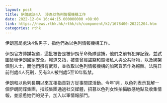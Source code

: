 ```yaml
---
layout: post
title: 伊朗處決4人　涉為以色列情報機構工作
date: 2022-12-04 16:44:15.000000000 +08:00
link: https://news.rthk.hk/rthk/ch/component/k2/1678400-20221204.htm
categories: rthk
---
```


伊朗當局處決4名男子，指他們為以色列情報機構工作。

伊朗官方傳媒報道，這批被告是被伊朗革命衛隊逮捕，他們之前有犯罪記錄，並試圖破壞伊朗國家安全。報道又指，被告曾經盜竊和毀壞私人與公共財物，以及綁架個別人士，而他們擁有武器，並收取以色列情報機構的加密貨幣作為報酬。法院日前判處4人死刑，另有3人被判處5至10年監禁。

伊朗和以色列長期以來互相指責對方從事間諜活動。今年1月，以色列表示瓦解一個伊朗間諜集團，指該集團通過社交媒體，招募以色列女性拍攝敏感地點及收集情報，並慫恿她們的兒子，加入以軍情報部門。
